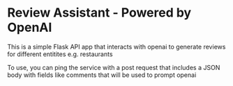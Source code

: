 # Review Assistant - Powered by OpenAI

This is a simple Flask API app that interacts with openai to generate
reviews for different entitites e.g. restaurants

To use, you can ping the service with a post request that includes a JSON body with fields like comments that will be used to prompt openai
